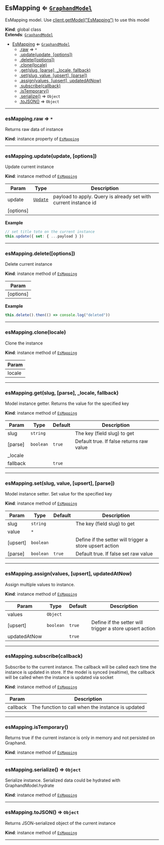 <a name="EsMapping"></a>

## EsMapping ⇐ [<code>GraphandModel</code>](GraphandModel.md#GraphandModel)
EsMapping model. Use [client.getModel("EsMapping")](Client.md#Client+getModel) to use this model

**Kind**: global class  
**Extends**: [<code>GraphandModel</code>](GraphandModel.md#GraphandModel)  

* [EsMapping](EsMapping.md#EsMapping) ⇐ [<code>GraphandModel</code>](GraphandModel.md#GraphandModel)
    * [.raw](#GraphandModel+raw) ⇒ <code>\*</code>
    * [.update(update, [options])](#GraphandModel+update)
    * [.delete([options])](#GraphandModel+delete)
    * [.clone(locale)](#GraphandModel+clone)
    * [.get(slug, [parse], _locale, fallback)](#GraphandModel+get)
    * [.set(slug, value, [upsert], [parse])](#GraphandModel+set)
    * [.assign(values, [upsert], updatedAtNow)](#GraphandModel+assign)
    * [.subscribe(callback)](#GraphandModel+subscribe)
    * [.isTemporary()](#GraphandModel+isTemporary)
    * [.serialize()](#GraphandModel+serialize) ⇒ <code>Object</code>
    * [.toJSON()](#GraphandModel+toJSON) ⇒ <code>Object</code>


* * *

<a name="GraphandModel+raw"></a>

### esMapping.raw ⇒ <code>\*</code>
Returns raw data of instance

**Kind**: instance property of [<code>EsMapping</code>](EsMapping.md#EsMapping)  

* * *

<a name="GraphandModel+update"></a>

### esMapping.update(update, [options])
Update current instance

**Kind**: instance method of [<code>EsMapping</code>](EsMapping.md#EsMapping)  

| Param | Type | Description |
| --- | --- | --- |
| update | [<code>Update</code>](typedef.md#Update) | payload to apply. Query is already set with current instance id |
| [options] |  |  |

**Example**  
```js
// set title toto on the current instance
this.update({ set: { ...payload } })
```

* * *

<a name="GraphandModel+delete"></a>

### esMapping.delete([options])
Delete current instance

**Kind**: instance method of [<code>EsMapping</code>](EsMapping.md#EsMapping)  

| Param |
| --- |
| [options] | 

**Example**  
```js
this.delete().then(() => console.log("deleted"))
```

* * *

<a name="GraphandModel+clone"></a>

### esMapping.clone(locale)
Clone the instance

**Kind**: instance method of [<code>EsMapping</code>](EsMapping.md#EsMapping)  

| Param |
| --- |
| locale | 


* * *

<a name="GraphandModel+get"></a>

### esMapping.get(slug, [parse], _locale, fallback)
Model instance getter. Returns the value for the specified key

**Kind**: instance method of [<code>EsMapping</code>](EsMapping.md#EsMapping)  

| Param | Type | Default | Description |
| --- | --- | --- | --- |
| slug | <code>string</code> |  | The key (field slug) to get |
| [parse] | <code>boolean</code> | <code>true</code> | Default true. If false returns raw value |
| _locale |  |  |  |
| fallback |  | <code>true</code> |  |


* * *

<a name="GraphandModel+set"></a>

### esMapping.set(slug, value, [upsert], [parse])
Model instance setter. Set value for the specified key

**Kind**: instance method of [<code>EsMapping</code>](EsMapping.md#EsMapping)  

| Param | Type | Default | Description |
| --- | --- | --- | --- |
| slug | <code>string</code> |  | The key (field slug) to get |
| value | <code>\*</code> |  |  |
| [upsert] | <code>boolean</code> |  | Define if the setter will trigger a store upsert action |
| [parse] | <code>boolean</code> | <code>true</code> | Default true. If false set raw value |


* * *

<a name="GraphandModel+assign"></a>

### esMapping.assign(values, [upsert], updatedAtNow)
Assign multiple values to instance.

**Kind**: instance method of [<code>EsMapping</code>](EsMapping.md#EsMapping)  

| Param | Type | Default | Description |
| --- | --- | --- | --- |
| values | <code>Object</code> |  |  |
| [upsert] | <code>boolean</code> | <code>true</code> | Define if the setter will trigger a store upsert action |
| updatedAtNow |  | <code>true</code> |  |


* * *

<a name="GraphandModel+subscribe"></a>

### esMapping.subscribe(callback)
Subscribe to the current instance. The callback will be called each time the instance is updated in store.
If the model is synced (realtime), the callback will be called when the instance is updated via socket

**Kind**: instance method of [<code>EsMapping</code>](EsMapping.md#EsMapping)  

| Param | Description |
| --- | --- |
| callback | The function to call when the instance is updated |


* * *

<a name="GraphandModel+isTemporary"></a>

### esMapping.isTemporary()
Returns true if the current instance is only in memory and not persisted on Graphand.

**Kind**: instance method of [<code>EsMapping</code>](EsMapping.md#EsMapping)  

* * *

<a name="GraphandModel+serialize"></a>

### esMapping.serialize() ⇒ <code>Object</code>
Serialize instance. Serialized data could be hydrated with GraphandModel.hydrate

**Kind**: instance method of [<code>EsMapping</code>](EsMapping.md#EsMapping)  

* * *

<a name="GraphandModel+toJSON"></a>

### esMapping.toJSON() ⇒ <code>Object</code>
Returns JSON-serialized object of the current instance

**Kind**: instance method of [<code>EsMapping</code>](EsMapping.md#EsMapping)  

* * *

